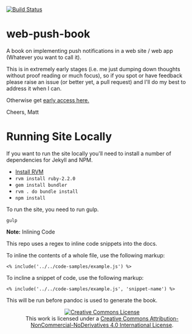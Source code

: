 [![Build Status](https://travis-ci.org/gauntface/web-push-book.svg?branch=master)](https://travis-ci.org/gauntface/web-push-book)

# web-push-book

A book on implementing push notifications in a web site / web app (Whatever
you want to call it).

This is in extremely early stages (i.e. me just dumping down thoughts without
proof reading or much focus), so if you spot or have feedback please raise
an issue (or better yet, a pull request) and I'll do my best to address it
when I can.

Otherwise get <a href="https://web-push-book.gauntface.com ">early access here.</a>

Cheers,
Matt

# Running Site Locally

If you want to run the site locally you'll need to install a number of dependencies for Jekyll and NPM.

- [Install RVM](https://rvm.io/rvm/install)
- `rvm install ruby-2.2.0`
- `gem install bundler`
- `rvm . do bundle install`
- `npm install`

To run the site, you need to run gulp.

    gulp

**Note:** Inlining Code

This repo uses a regex to inline code snippets into the docs.

To inline the contents of a whole file, use the following markup:

    <% include('../../code-samples/example.js') %>

To incline a snippet of code, use the following markup:

    <% include('../../code-samples/example.js', 'snippet-name') %>

This will be run before pandoc is used to generate the book.

<p style="text-align:center">
<a rel="license" href="http://creativecommons.org/licenses/by-nc-nd/4.0/"><img alt="Creative Commons License" style="border-width:0" src="https://i.creativecommons.org/l/by-nc-nd/4.0/88x31.png" /></a><br />This work is licensed under a <a rel="license" href="http://creativecommons.org/licenses/by-nc-nd/4.0/">Creative Commons Attribution-NonCommercial-NoDerivatives 4.0 International License</a>.
</p>
